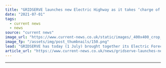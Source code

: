 ```yaml
---
title: "GRIDSERVE launches new Electric Highway as it takes ‘charge of its destiny’"
date: "2021-07-01"
tags: 
  - current news
  - news
source: "current news"
image_url: "https://www.current-news.co.uk/static/images/_400x400_crop_center-center/gridserve-electric-forecourts.png"
image_fp: "/assets/img/post_thumbnails/150.png"
lead: "​GRIDSERVE has today (1 July) brought together its Electric Forecourts, Electric Hubs and Electric Highway chargers into one network, dubbed the GRIDSERVE Electric Highway."
article_url: "https://www.current-news.co.uk/news/gridserve-launches-new-electric-highway-as-it-takes-charge-of-its-destiny?utm_source=rss-feeds&utm_medium=rss&utm_campaign=rss"
---
```


---
